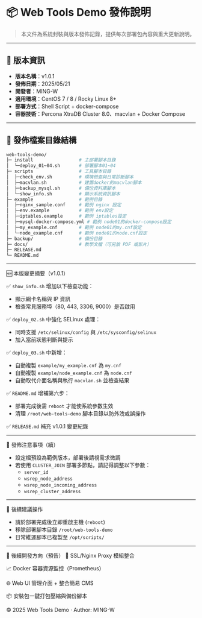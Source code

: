 # 📦 Web Tools Demo 發佈說明

> 本文件為系統封裝與版本發佈記錄，提供每次部署包內容與重大更新說明。

---

## 🔖 版本資訊

- **版本名稱**：v1.0.1
- **發佈日期**：2025/05/21
- **開發者**：MING-W
- **適用環境**：CentOS 7 / 8 / Rocky Linux 8+
- **部署方式**：Shell Script + docker-compose
- **容器技術**：Percona XtraDB Cluster 8.0、macvlan + Docker Compose

---

## 📁 發佈檔案目錄結構

```bash
web-tools-demo/
├─ install                 # 主部署腳本目錄
│  └─deploy_01~04.sh       # 部署腳本01~04
├─ scripts                 # 工具腳本目錄
│  ├─check_env.sh          # 環境檢查與日常診斷腳本
│  ├─macvlan.sh            # 建置docker的macvlan腳本
│  ├─backup_mysql.sh       # 備份資料庫腳本
│  └─show_info.sh          # 顯示系統資訊腳本
├─ example                 # 範例目錄 
│  ├─nginx_sample.conf     # 範例 nginx 設定
│  ├─env.example           # 範例 env設定
│  ├─iptables.example      # 範例 iptables設定
│  ├─mysql-docker-compose.yml # 範例 node01的docker-compose設定
│  ├─my_example.cnf        # 範例 node01的my.cnf設定
│  └─node_example.cnf      # 範例 node01的node.cnf設定
├─ backup/                 # 備份目錄
├─ docs/                   # 教學文檔（可另放 PDF 或影片）
├─ RELEASE.md
└─ README.md
```

---

🆕 本版變更摘要（v1.0.1）

✅ `show_info.sh` 增加以下檢查功能：
  - 顯示網卡名稱與 IP 資訊
  - 檢查常見服務埠（80, 443, 3306, 9000）是否啟用

✅ `deploy_02.sh` 中強化 SELinux 處理：
  - 同時支援 `/etc/selinux/config` 與 `/etc/sysconfig/selinux`
  - 加入當前狀態判斷與提示

✅ `deploy_03.sh` 中新增：
  - 自動複製 `example/my_example.cnf` 為 `my.cnf`
  - 自動複製 `example/node_example.cnf` 為 `node.cnf`
  - 自動取代介面名稱與執行 `macvlan.sh` 並檢查結果

✅ `README.md` 增補第六步：
  - 部署完成後需 `reboot` 才能使系統參數生效
  - 清理 `/root/web-tools-demo` 腳本目錄以防外洩或誤操作

✅ `RELEASE.md` 補充 v1.0.1 變更紀錄

---
📌 發佈注意事項（續）

- 設定檔預設為範例版本，部署後請視需求微調
- 若使用 `CLUSTER_JOIN` 部署多節點，請記得調整以下參數：
  - `server_id`
  - `wsrep_node_address`
  - `wsrep_node_incoming_address`
  - `wsrep_cluster_address`

---
🧭 後續建議操作

- 請於部署完成後立即重啟主機 (`reboot`)
- 移除部署腳本目錄 `/root/web-tools-demo`
- 日常維運腳本已複製至 `/opt/scripts/`

---
🔧 後續開發方向（預告）
🔐 SSL/Nginx Proxy 模組整合

📈 Docker 容器資源監控（Prometheus）

🌐 Web UI 管理介面 + 整合簡易 CMS

📦 安裝包一鍵打包壓縮與備份腳本

© 2025 Web Tools Demo · Author: MING-W
